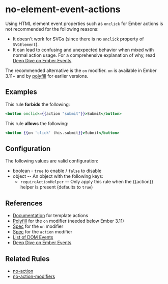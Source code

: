 # no-element-event-actions

Using HTML element event properties such as `onclick` for Ember actions is not recommended for the following reasons:

* It doesn't work for SVGs (since there is no `onclick` property of `SVGElement`).
* It can lead to confusing and unexpected behavior when mixed with normal action usage. For a comprehensive explanation of why, read [Deep Dive on Ember Events].

The recommended alternative is the `on` modifier. `on` is available in Ember 3.11+ and by [polyfill](https://github.com/buschtoens/ember-on-modifier) for earlier versions.

## Examples

This rule **forbids** the following:

```hbs
<button onclick={{action "submit"}}>Submit</button>
```

This rule **allows** the following:

```hbs
<button {{on 'click' this.submit}}>Submit</button>
```

## Configuration

The following values are valid configuration:

* boolean - `true` to enable / `false` to disable
* object -- An object with the following keys:
  * `requireActionHelper` -- Only apply this rule when the {{action}} helper is present (defaults to `true`)

## References

* [Documentation](https://guides.emberjs.com/release/templates/actions/) for template actions
* [Polyfill](https://github.com/buschtoens/ember-on-modifier) for the `on` modifier (needed below Ember 3.11)
* [Spec](http://api.emberjs.com/ember/release/classes/Ember.Templates.helpers/methods/fn?anchor=on) for the `on` modifier
* [Spec](https://api.emberjs.com/ember/release/classes/Ember.Templates.helpers/methods/action?anchor=action) for the `action` modifier
* [List of DOM Events](https://developer.mozilla.org/en-US/docs/Web/Events)
* [Deep Dive on Ember Events]

[Deep Dive on Ember Events]: https://medium.com/square-corner-blog/deep-dive-on-ember-events-cf684fd3b808

## Related Rules

* [no-action](no-action.md)
* [no-action-modifiers](no-action-modifiers.md)
